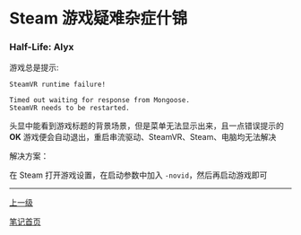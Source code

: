 # Steam 游戏疑难杂症什锦

### Half-Life: Alyx

游戏总是提示:

```
SteamVR runtime failure!

Timed out waiting for response from Mongoose.
SteamVR needs to be restarted.
```

头显中能看到游戏标题的背景场景，但是菜单无法显示出来，且一点错误提示的 **OK** 游戏便会自动退出，重启串流驱动、SteamVR、Steam、电脑均无法解决

解决方案：

在 Steam 打开游戏设置，在启动参数中加入 `-novid`，然后再启动游戏即可

---

[上一级](../README.md)

[笔记首页](../../README.md)